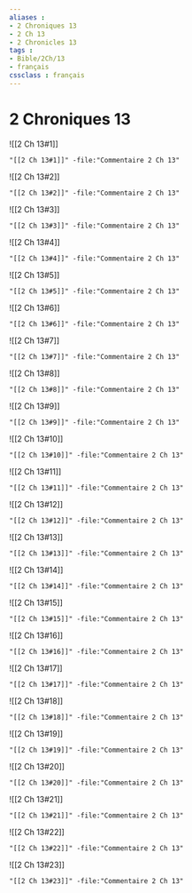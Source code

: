 ```yaml
---
aliases : 
- 2 Chroniques 13
- 2 Ch 13
- 2 Chronicles 13
tags : 
- Bible/2Ch/13
- français
cssclass : français
---
```


# 2 Chroniques 13

![[2 Ch 13#1]]

```query
"[[2 Ch 13#1]]" -file:"Commentaire 2 Ch 13"
```

![[2 Ch 13#2]]

```query
"[[2 Ch 13#2]]" -file:"Commentaire 2 Ch 13"
```

![[2 Ch 13#3]]

```query
"[[2 Ch 13#3]]" -file:"Commentaire 2 Ch 13"
```

![[2 Ch 13#4]]

```query
"[[2 Ch 13#4]]" -file:"Commentaire 2 Ch 13"
```

![[2 Ch 13#5]]

```query
"[[2 Ch 13#5]]" -file:"Commentaire 2 Ch 13"
```

![[2 Ch 13#6]]

```query
"[[2 Ch 13#6]]" -file:"Commentaire 2 Ch 13"
```

![[2 Ch 13#7]]

```query
"[[2 Ch 13#7]]" -file:"Commentaire 2 Ch 13"
```

![[2 Ch 13#8]]

```query
"[[2 Ch 13#8]]" -file:"Commentaire 2 Ch 13"
```

![[2 Ch 13#9]]

```query
"[[2 Ch 13#9]]" -file:"Commentaire 2 Ch 13"
```

![[2 Ch 13#10]]

```query
"[[2 Ch 13#10]]" -file:"Commentaire 2 Ch 13"
```

![[2 Ch 13#11]]

```query
"[[2 Ch 13#11]]" -file:"Commentaire 2 Ch 13"
```

![[2 Ch 13#12]]

```query
"[[2 Ch 13#12]]" -file:"Commentaire 2 Ch 13"
```

![[2 Ch 13#13]]

```query
"[[2 Ch 13#13]]" -file:"Commentaire 2 Ch 13"
```

![[2 Ch 13#14]]

```query
"[[2 Ch 13#14]]" -file:"Commentaire 2 Ch 13"
```

![[2 Ch 13#15]]

```query
"[[2 Ch 13#15]]" -file:"Commentaire 2 Ch 13"
```

![[2 Ch 13#16]]

```query
"[[2 Ch 13#16]]" -file:"Commentaire 2 Ch 13"
```

![[2 Ch 13#17]]

```query
"[[2 Ch 13#17]]" -file:"Commentaire 2 Ch 13"
```

![[2 Ch 13#18]]

```query
"[[2 Ch 13#18]]" -file:"Commentaire 2 Ch 13"
```

![[2 Ch 13#19]]

```query
"[[2 Ch 13#19]]" -file:"Commentaire 2 Ch 13"
```

![[2 Ch 13#20]]

```query
"[[2 Ch 13#20]]" -file:"Commentaire 2 Ch 13"
```

![[2 Ch 13#21]]

```query
"[[2 Ch 13#21]]" -file:"Commentaire 2 Ch 13"
```

![[2 Ch 13#22]]

```query
"[[2 Ch 13#22]]" -file:"Commentaire 2 Ch 13"
```

![[2 Ch 13#23]]

```query
"[[2 Ch 13#23]]" -file:"Commentaire 2 Ch 13"
```

